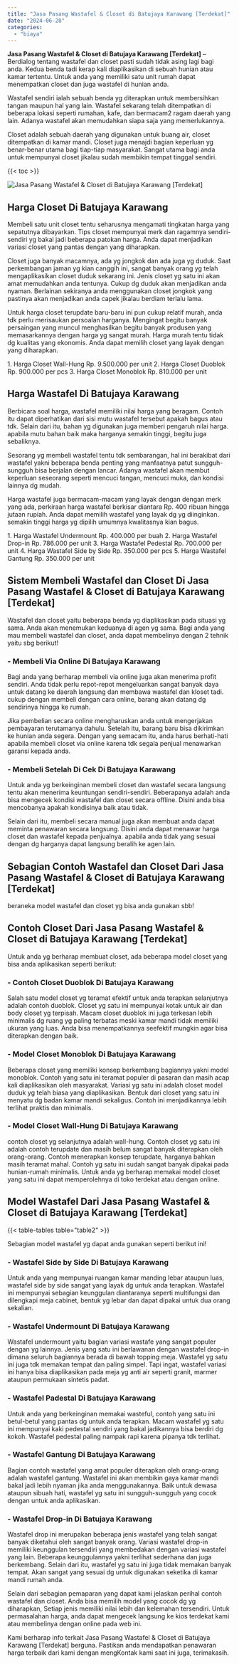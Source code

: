 ```yaml
---
title: "Jasa Pasang Wastafel & Closet di Batujaya Karawang [Terdekat]"
date: "2024-06-28"
categories: 
  - "biaya"
---
```


**Jasa Pasang Wastafel & Closet di Batujaya Karawang \[Terdekat\]** – Berdialog tentang wastafel dan closet pasti sudah tidak asing lagi bagi anda. Kedua benda tadi kerap kali diaplikasikan di sebuah hunian atau kamar tertentu. Untuk anda yang memiliki satu unit rumah dapat menempatkan closet dan juga wastafel di hunian anda.

Wastafel sendiri ialah sebuah benda yg diterapkan untuk membersihkan tangan maupun hal yang lain. Wastafel sekarang telah ditempatkan di beberapa lokasi seperti rumahan, kafe, dan bermacam2 ragam daerah yang lain. Adanya wastafel akan memudahkan siapa saja yang memerlukannya.

Closet adalah sebuah daerah yang digunakan untuk buang air, closet ditempatkan di kamar mandi. Closet juga menajdi bagian keperluan yg benar-benar utama bagi tiap-tiap masyarakat. Sangat utama bagi anda untuk mempunyai closet jikalau sudah membikin tempat tinggal sendiri.

{{< toc >}}

![Jasa Pasang Wastafel & Closet di Batujaya Karawang [Terdekat]](/images/wastafel-closet-murah23.png)

## Harga Closet Di Batujaya Karawang

Membeli satu unit closet tentu seharusnya mengamati tingkatan harga yang sepatutnya dibayarkan. Tips closet mempunyai merk dan ragamnya sendiri-sendiri yg bakal jadi beberapa patokan harga. Anda dapat menjadikan variasi closet yang pantas dengan yang diharapkan.

Closet juga banyak macamnya, ada yg jongkok dan ada juga yg duduk. Saat perkembangan jaman yg kian canggih ini, sangat banyak orang yg telah mengaplikasikan closet duduk sekarang ini. Jenis closet yg satu ini akan amat memudahkan anda tentunya. Cukup dg duduk akan menjadikan anda nyaman. Berlainan sekiranya anda menggunakan closet jongkok yang pastinya akan menjadikan anda capek jikalau berdiam terlalu lama.

Untuk harga closet terupdate baru-baru ini pun cukup relatif murah, anda tdk perlu merisaukan persoalan harganya. Mengingat begitu banyak persaingan yang muncul menghasilkan begitu banyak produsen yang memasarkannya dengan harga yg sangat murah. Harga murah tentu tidak dg kualitas yang ekonomis. Anda dapat memilih closet yang layak dengan yang diharapkan.

1\. Harga Closet Wall-Hung Rp. 9.500.000 per unit 2. Harga Closet Duoblok Rp. 900.000 per pcs 3. Harga Closet Monoblok Rp. 810.000 per unit

## Harga Wastafel Di Batujaya Karawang

Berbicara soal harga, wastafel memiliki nilai harga yang beragam. Contoh itu dapat diperhatikan dari sisi mutu wastafel tersebut apakah bagus atau tdk. Selain dari itu, bahan yg digunakan juga memberi pengaruh nilai harga. apabila mutu bahan baik maka harganya semakin tinggi, begitu juga sebaliknya.

Sesorang yg membeli wastafel tentu tdk sembarangan, hal ini berakibat dari wastafel yakni beberapa benda penting yang manfaatnya patut sungguh-sungguh bisa berjalan dengan lancar. Adanya wastafel akan membut keperluan seseorang seperti mencuci tangan, mencuci muka, dan kondisi lainnya dg mudah.

Harga wastafel juga bermacam-macam yang layak dengan dengan merk yang ada, perkiraan harga wastafel berkisar diantara Rp. 400 ribuan hingga jutaan rupiah. Anda dapat memilih wastafel yang layak dg yg diinginkan. semakin tinggi harga yg dipilih umumnya kwalitasnya kian bagus.

1\. Harga Wastafel Undermount Rp. 400.000 per buah 2. Harga Wastafel Drop-in Rp. 786.000 per unit 3. Harga Wastafel Pedestal Rp. 700.000 per unit 4. Harga Wastafel Side by Side Rp. 350.000 per pcs 5. Harga Wastafel Gantung Rp. 350.000 per unit

## Sistem Membeli Wastafel dan Closet Di Jasa Pasang Wastafel & Closet di Batujaya Karawang \[Terdekat\]

Wastafel dan closet yaitu beberapa benda yg diaplikasikan pada situasi yg sama. Anda akan menemukan keduanya di agen yg sama. Bagi anda yang mau membeli wastafel dan closet, anda dapat membelinya dengan 2 tehnik yaitu sbg berikut!

### \- Membeli Via Online Di Batujaya Karawang

Bagi anda yang berharap membeli via online juga akan menerima profit sendiri. Anda tidak perlu repot-repot mengeluarkan sangat banyak daya untuk datang ke daerah langsung dan membawa wastafel dan kloset tadi. cukup dengan membeli dengan cara online, barang akan datang dg sendirinya hingga ke rumah.

Jika pembelian secara online mengharuskan anda untuk mengerjakan pembayaran terutamanya dahulu. Setelah itu, barang baru bisa dikirimkan ke hunian anda segera. Dengan yang semacam itu, anda harus berhati-hati apabila membeli closet via online karena tdk segala penjual menawarkan garansi kepada anda.

### \- Membeli Setelah Di Cek Di Batujaya Karawang

Untuk anda yg berkeinginan membeli closet dan wastafel secara langsung tentu akan menerima keuntungan sendiri-sendiri. Beberapanya adalah anda bisa mengecek kondisi wastafel dan closet secara offline. Disini anda bisa mencobanya apakah kondisinya baik atau tidak.

Selain dari itu, membeli secara manual juga akan membuat anda dapat meminta penawaran secara langsung. Disini anda dapat menawar harga closet dan wastafel kepada penjualnya. apabila anda tidak yang sesuai dengan dg harganya dapat langsung beralih ke agen lain.

## Sebagian Contoh Wastafel dan Closet Dari Jasa Pasang Wastafel & Closet di Batujaya Karawang \[Terdekat\]

beraneka model wastafel dan closet yg bisa anda gunakan sbb!

## Contoh Closet Dari Jasa Pasang Wastafel & Closet di Batujaya Karawang \[Terdekat\]

Untuk anda yg berharap membuat closet, ada beberapa model closet yang bisa anda aplikasikan seperti berikut:

### \- Contoh Closet Duoblok Di Batujaya Karawang

Salah satu model closet yg teramat efektif untuk anda terapkan selanjutnya adalah contoh duoblok. Closet yg satu ini mempunyai kotak untuk air dan body closet yg terpisah. Macam closet duoblok ini juga terkesan lebih minimalis dg ruang yg paling terbatas meski kamar mandi tidak memiliki ukuran yang luas. Anda bisa menempatkannya seefektif mungkin agar bisa diterapkan dengan baik.

### \- Model Closet Monoblok Di Batujaya Karawang

Beberapa closet yang memiliki konsep berkembang bagiannya yakni model monoblok. Contoh yang satu ini teramat populer di pasaran dan masih acap kali diaplikasikan oleh masyarakat. Variasi yg satu ini adalah closet model duduk yg telah biasa yang diaplikasikan. Bentuk dari closet yang satu ini menyatu dg badan kamar mandi sekaligus. Contoh ini menjadikannya lebih terlihat praktis dan minimalis.

### \- Model Closet Wall-Hung Di Batujaya Karawang

contoh closet yg selanjutnya adalah wall-hung. Contoh closet yg satu ini adalah contoh terupdate dan masih belum sangat banyak diterapkan oleh orang-orang. Contoh menerapkan konsep terupdate, harganya bahkan masih teramat mahal. Contoh yg satu ini sudah sangat banyak dipakai pada hunian-rumah minimalis. Untuk anda yg berharap memakai model closet yang satu ini dapat memperolehnya di toko terdekat atau dengan online.

## Model Wastafel Dari Jasa Pasang Wastafel & Closet di Batujaya Karawang \[Terdekat\]

{{< table-tables table="table2" >}}

Sebagian model wastafel yg dapat anda gunakan seperti berikut ini!

### \- Wastafel Side by Side Di Batujaya Karawang

Untuk anda yang mempunyai ruangan kamar manding lebar ataupun luas, wastafel side by side sangat yang layak dg untuk anda terapkan. Wastafel ini mempunyai sebagian keunggulan diantaranya seperti multifungsi dan dilengkapi meja cabinet, bentuk yg lebar dan dapat dipakai untuk dua orang sekalian.

### \- Wastafel Undermount Di Batujaya Karawang

Wastafel undermount yaitu bagian variasi wastafe yang sangat populer dengan yg lainnya. Jenis yang satu ini berlawanan dengan wastafel drop-in dimana seluruh bagiannya berada di bawah topping meja. Wastafel yg satu ini juga tdk memakan tempat dan paling simpel. Tapi ingat, wastafel variasi ini hanya bisa diaplikasikan pada meja yg anti air seperti granit, marmer ataupun permukaan sintetis padat.

### \- Wastafel Padestal Di Batujaya Karawang

Untuk anda yang berkeinginan memakai wasteful, contoh yang satu ini betul-betul yang pantas dg untuk anda terapkan. Macam wastafel yg satu ini mempunyai kaki pedestal sendiri yang bakal jadikannya bisa berdiri dg kokoh. Wastafel pedestal paling nampak rapi karena pipanya tdk terlihat.

### \- Wastafel Gantung Di Batujaya Karawang

Bagian contoh wastafel yang amat populer diterapkan oleh orang-orang adalah wastafel gantung. Wastafel ini akan membikin gaya kamar mandi bakal jadi lebih nyaman jika anda menggunakannya. Baik untuk dewasa ataupun sibuah hati, wastafel yg satu ini sungguh-sungguh yang cocok dengan untuk anda aplikasikan.

### \- Wastafel Drop-in Di Batujaya Karawang

Wastafel drop ini merupakan beberapa jenis wastafel yang telah sangat banyak diketahui oleh sangat banyak orang. Variasi wastafel drop-in memiliki keunggulan tersendiri yang membedakan dengan variasi wastafel yang lain. Beberapa keunggulannya yakni terlihat sederhana dan juga berkembang. Selain dari itu, wastafel yg satu ini juga tidak memakan banyak tempat. Akan sangat yang sesuai dg untuk digunakan seketika di kamar mandi rumah anda.

Selain dari sebagian pemaparan yang dapat kami jelaskan perihal contoh wastafel dan closet. Anda bisa memilih model yang cocok dg yg diharapkan, Setiap jenis memiliki nilai lebih dan kelemahan tersendiri. Untuk permasalahan harga, anda dapat mengecek langsung ke kios terdekat kami atau membelinya dengan online pada web ini.

Kami berharap info terkait Jasa Pasang Wastafel & Closet di Batujaya Karawang \[Terdekat\] berguna. Pastikan anda mendapatkan penawaran harga terbaik dari kami dengan mengKontak kami saat ini juga, terimakasih.
